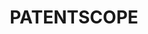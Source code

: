 ---
layout: default
cost: None
description: The PATENTSCOPE database provides access to international Patent Cooperation
  Treaty (PCT) applications in full text format on the day of publication, as well
  as to patent documents of participating national and regional patent offices.
documentation: https://patentscope.wipo.int/search/en/help/help.jsf
last_edit: 10/13/2021
location: https://www.wipo.int/patentscope/en/
maintained_by: WIPO
record_creation_timestamp: 10/13/2021
slug: patentscope
tags:
- patents
- legal
timeframe: 1978-2021
title: PATENTSCOPE
uuid: 3360e0a5-ee9b-47d3-91df-9348b86af0cf
---
